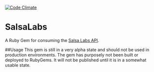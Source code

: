 [![Code Climate](https://codeclimate.com/github/marclove/salsa_labs.png)](https://codeclimate.com/github/marclove/salsa_labs)
# SalsaLabs
A Ruby Gem for consuming the [Salsa Labs API](http://wfc2.wiredforchange.com/o/8001/p/salsa/website/public2/commons/dev/docs/).

##Usage
This gem is still in a very alpha state and should not be used in production environments. The gem has purposely not been built or deployed to RubyGems. It will not be published until it is in a somewhat usable state.
